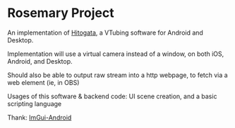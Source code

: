 # Rosemary Project
An implementation of [Hitogata](https://sites.google.com/site/vhitogata/), a VTubing software for Android and Desktop.

Implementation will use a virtual camera instead of a window, on both iOS, Android, and Desktop. 

Should also be able to output raw stream into a http webpage, to fetch via a web element (ie, in OBS)

Usages of this software & backend code: UI scene creation, and a basic scripting language



Thank: 
[ImGui-Android](https://github.com/Ciremun/imgui-android)
